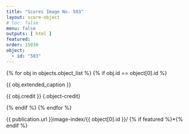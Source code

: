 ```yaml
---
title: "Scores Image No. 503"
layout: score-object
# toc: false
menu: false
outputs: [ html ]
featured: 
order: 15030
object:
  - id: "503"
---
```


{% for obj in objects.object_list %}
{% if obj.id == object[0].id %}

{{ obj.extended_caption }}

{{ obj.credit }} {.object-credit}

{% endif %}
{% endfor %}

<div class="object-credit object-url is-print-only">

{{ publication.url }}image-index/{{ object[0].id }}/ {% if featured %}*{% endif %}

</div>
